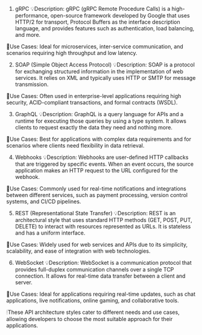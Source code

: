 1. gRPC
💡Description: gRPC (gRPC Remote Procedure Calls) is a high-performance, open-source framework developed by Google that uses HTTP/2 for transport, Protocol Buffers as the interface description language, and provides features such as authentication, load balancing, and more.

🔎Use Cases: Ideal for microservices, inter-service communication, and scenarios requiring high throughput and low latency.

2. SOAP (Simple Object Access Protocol)
💡Description: SOAP is a protocol for exchanging structured information in the implementation of web services. It relies on XML and typically uses HTTP or SMTP for message transmission.

🔎Use Cases: Often used in enterprise-level applications requiring high security, ACID-compliant transactions, and formal contracts (WSDL).

3. GraphQL
💡Description: GraphQL is a query language for APIs and a runtime for executing those queries by using a type system. It allows clients to request exactly the data they need and nothing more.

🔎Use Cases: Best for applications with complex data requirements and for scenarios where clients need flexibility in data retrieval.

4. Webhooks
💡Description: Webhooks are user-defined HTTP callbacks that are triggered by specific events. When an event occurs, the source application makes an HTTP request to the URL configured for the webhook.

🔎Use Cases: Commonly used for real-time notifications and integrations between different services, such as payment processing, version control systems, and CI/CD pipelines.

5. REST (Representational State Transfer)
💡Description: REST is an architectural style that uses standard HTTP methods (GET, POST, PUT, DELETE) to interact with resources represented as URLs. It is stateless and has a uniform interface.

🔎Use Cases: Widely used for web services and APIs due to its simplicity, scalability, and ease of integration with web technologies.

6. WebSocket
💡Description: WebSocket is a communication protocol that provides full-duplex communication channels over a single TCP connection. It allows for real-time data transfer between a client and server.

🔎Use Cases: Ideal for applications requiring real-time updates, such as chat applications, live notifications, online gaming, and collaborative tools.

🕯These API architecture styles cater to different needs and use cases, allowing developers to choose the most suitable approach for their applications.
